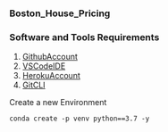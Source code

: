 ### Boston_House_Pricing

### Software and Tools Requirements

1. [GithubAccount](https://github.com)
2. [VSCodeIDE](https://code.visualstudio.com)
3. [HerokuAccount](https://heroku.com)
4. [GitCLI](https://git-scm.com/docs/gitcli)

Create a new Environment
```
conda create -p venv python==3.7 -y
```